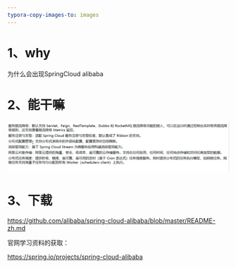 ```yaml
---
typora-copy-images-to: images
---
```


# 1、why

为什么会出现SpringCloud alibaba

# 2、能干嘛

![1588320876454](images/1588320876454.png)

# 3、下载

https://github.com/alibaba/spring-cloud-alibaba/blob/master/README-zh.md

官网学习资料的获取：

https://spring.io/projects/spring-cloud-alibaba


